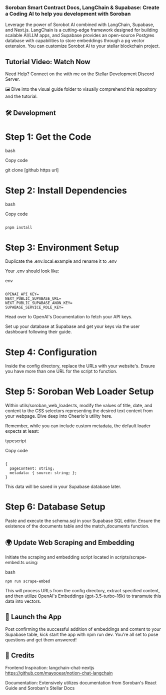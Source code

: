 ### Soroban Smart Contract Docs, LangChain & Supabase: Create a Coding AI to help you development with Soroban

Leverage the power of Sorobot AI combined with LangChain, Supabase, and Next.js. LangChain is a cutting-edge framework designed for building scalable AI/LLM apps, and Supabase provides an open-source Postgres database with capabilities to store embeddings through a pg vector extension. You can customize Sorobot AI to your stellar blockchain project.

## Tutorial Video: Watch Now

Need Help? Connect on the with me on the Stellar Development Discord Server.

🖼️ Dive into the visual guide folder to visually comprehend this repository and the tutorial.

## 🛠️ Development

# Step 1: Get the Code

bash

Copy code

git clone [github https url]

# Step 2: Install Dependencies

bash

Copy code

```

pnpm install

```

# Step 3: Environment Setup

Duplicate the .env.local.example and rename it to .env

Your .env should look like:

env

```

OPENAI_API_KEY=
NEXT_PUBLIC_SUPABASE_URL=
NEXT_PUBLIC_SUPABASE_ANON_KEY=
SUPABASE_SERVICE_ROLE_KEY=

```

Head over to OpenAI's Documentation to fetch your API keys.

Set up your database at Supabase and get your keys via the user dashboard following their guide.

# Step 4: Configuration

Inside the config directory, replace the URLs with your website's. Ensure you have more than one URL for the script to function.

# Step 5: Soroban Web Loader Setup

Within utils/soroban_web_loader.ts, modify the values of title, date, and content to the CSS selectors representing the desired text content from your webpage. Dive deep into Cheerio's utility here.

Remember, while you can include custom metadata, the default loader expects at least:

typescript

Copy code

```

{
  pageContent: string;
  metadata: { source: string; };
}

```

This data will be saved in your Supabase database later.

# Step 6: Database Setup

Paste and execute the schema.sql in your Supabase SQL editor. Ensure the existence of the documents table and the match_documents function.

## 🌍 Update Web Scraping and Embedding

Initiate the scraping and embedding script located in scripts/scrape-embed.ts using:

bash

```
npm run scrape-embed

```

This will process URLs from the config directory, extract specified content, and then utilize OpenAI's Embeddings (gpt-3.5-turbo-16k) to transmute this data into vectors.

## 🚀 Launch the App

Post confirming the successful addition of embeddings and content to your Supabase table, kick start the app with npm run dev. You're all set to pose questions and get them answered!

## 📜 Credits

Frontend Inspiration: langchain-chat-nextjs
https://github.com/mayooear/notion-chat-langchain

Documentation: Extensively utilizes documentation from Soroban's React Guide and Soroban's Stellar Docs
